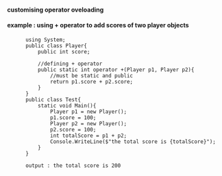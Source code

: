 #### customising operator oveloading
#### example : using + operator to add scores of two player objects


          using System;
          public class Player{
              public int score;
              
              //defining + operator
              public static int operator +(Player p1, Player p2){
                  //must be static and public        
                  return p1.score + p2.score;
              }
          }
          public class Test{
              static void Main(){
                  Player p1 = new Player();
                  p1.score = 100;
                  Player p2 = new Player();
                  p2.score = 100;
                  int totalScore = p1 + p2;
                  Console.WriteLine($"the total score is {totalScore}");   
              }    
          }
          
          output : the total score is 200

